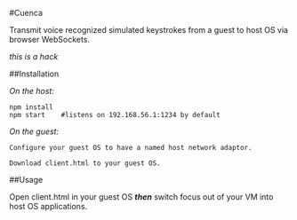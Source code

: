 #Cuenca

Transmit voice recognized simulated keystrokes from a guest to host OS via browser WebSockets.

*this is a hack*

##Installation

*On the host:*

    npm install
    npm start    #listens on 192.168.56.1:1234 by default

*On the guest:*

    Configure your guest OS to have a named host network adaptor.

    Download client.html to your guest OS.  

##Usage

Open client.html in your guest OS ***then*** switch focus out of your VM into host OS applications.
